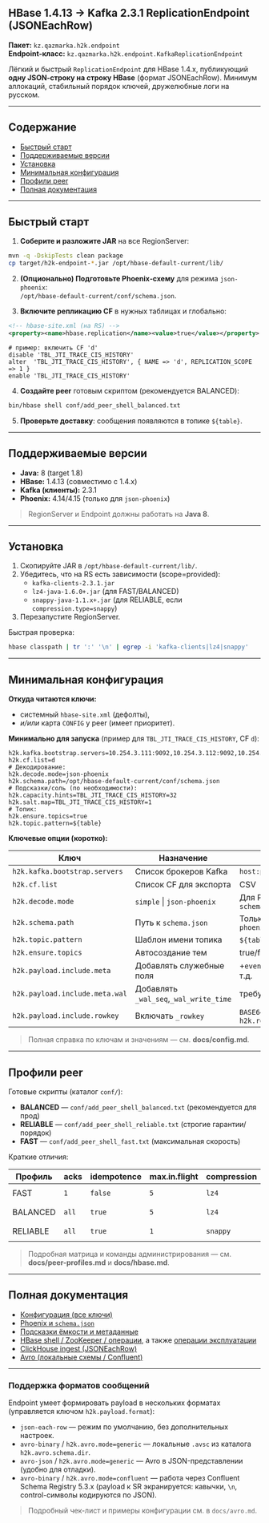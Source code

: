 ## HBase 1.4.13 → Kafka 2.3.1 ReplicationEndpoint (JSONEachRow)

**Пакет:** `kz.qazmarka.h2k.endpoint`  
**Endpoint‑класс:** `kz.qazmarka.h2k.endpoint.KafkaReplicationEndpoint`

Лёгкий и быстрый `ReplicationEndpoint` для HBase 1.4.x, публикующий **одну JSON‑строку на строку HBase** (формат JSONEachRow). Минимум аллокаций, стабильный порядок ключей, дружелюбные логи на русском.

---

## Содержание

- [Быстрый старт](#быстрый-старт)
- [Поддерживаемые версии](#поддерживаемые-версии)
- [Установка](#установка)
- [Минимальная конфигурация](#минимальная-конфигурация)
- [Профили peer](#профили-peer)
- [Полная документация](#полная-документация)

---

## Быстрый старт

1) **Соберите и разложите JAR** на все RegionServer:
```bash
mvn -q -DskipTests clean package
cp target/h2k-endpoint-*.jar /opt/hbase-default-current/lib/
```

2) **(Опционально) Подготовьте Phoenix‑схему** для режима `json-phoenix`:  
`/opt/hbase-default-current/conf/schema.json`.

3) **Включите репликацию CF** в нужных таблицах и глобально:
```xml
<!-- hbase-site.xml (на RS) -->
<property><name>hbase.replication</name><value>true</value></property>
```
```HBase shell
# пример: включить CF 'd'
disable 'TBL_JTI_TRACE_CIS_HISTORY'
alter  'TBL_JTI_TRACE_CIS_HISTORY', { NAME => 'd', REPLICATION_SCOPE => 1 }
enable 'TBL_JTI_TRACE_CIS_HISTORY'
```

4) **Создайте peer** готовым скриптом (рекомендуется BALANCED):
```bash
bin/hbase shell conf/add_peer_shell_balanced.txt
```

5) **Проверьте доставку**: сообщения появляются в топике `${table}`.

---

## Поддерживаемые версии

- **Java:** 8 (target 1.8)
- **HBase:** 1.4.13 (совместимо с 1.4.x)
- **Kafka (клиенты):** 2.3.1
- **Phoenix:** 4.14/4.15 (только для `json-phoenix`)

> RegionServer и Endpoint должны работать на **Java 8**.

---

## Установка

1. Скопируйте JAR в `/opt/hbase-default-current/lib/`.  
2. Убедитесь, что на RS есть зависимости (scope=provided):
   - `kafka-clients-2.3.1.jar`
   - `lz4-java-1.6.0+.jar` (для FAST/BALANCED)
   - `snappy-java-1.1.x+.jar` (для RELIABLE, если `compression.type=snappy`)
3. Перезапустите RegionServer.

Быстрая проверка:
```bash
hbase classpath | tr ':' '\n' | egrep -i 'kafka-clients|lz4|snappy'
```

---

## Минимальная конфигурация

**Откуда читаются ключи:**  
- системный `hbase-site.xml` (дефолты),  
- *и/или* карта `CONFIG` у peer (имеет приоритет).

**Минимально для запуска** (пример для `TBL_JTI_TRACE_CIS_HISTORY`, CF `d`):
```properties
h2k.kafka.bootstrap.servers=10.254.3.111:9092,10.254.3.112:9092,10.254.3.113:9092
h2k.cf.list=d
# Декодирование:
h2k.decode.mode=json-phoenix
h2k.schema.path=/opt/hbase-default-current/conf/schema.json
# Подсказки/соль (по необходимости):
h2k.capacity.hints=TBL_JTI_TRACE_CIS_HISTORY=32
h2k.salt.map=TBL_JTI_TRACE_CIS_HISTORY=1
# Топик:
h2k.ensure.topics=true
h2k.topic.pattern=${table}
```

**Ключевые опции (коротко):**

| Ключ | Назначение | Примечание |
|---|---|---|
| `h2k.kafka.bootstrap.servers` | Список брокеров Kafka | `host:port[,host2:port2]` |
| `h2k.cf.list` | Список CF для экспорта | CSV |
| `h2k.decode.mode` | `simple` \| `json-phoenix` | Для Phoenix нужен `schema.json` |
| `h2k.schema.path` | Путь к `schema.json` | Только для `json-phoenix` |
| `h2k.topic.pattern` | Шаблон имени топика | `${table}` по умолчанию |
| `h2k.ensure.topics` | Автосоздание тем | true/false |
| `h2k.payload.include.meta` | Добавлять служебные поля | +`event_version`,`delete` и т.д. |
| `h2k.payload.include.meta.wal` | Добавлять `_wal_seq`,`_wal_write_time` | требует включить meta |
| `h2k.payload.include.rowkey` | Включать `_rowkey` | `BASE64`/`HEX` управляется `h2k.rowkey.encoding` |

> Полная справка по ключам и значениям — см. **docs/config.md**.

---

## Профили peer

Готовые скрипты (каталог `conf/`):

- **BALANCED** — `conf/add_peer_shell_balanced.txt` (рекомендуется для прод)
- **RELIABLE** — `conf/add_peer_shell_reliable.txt` (строгие гарантии/порядок)
- **FAST** — `conf/add_peer_shell_fast.txt` (максимальная скорость)

Краткие отличия:

| Профиль | acks | idempotence | max.in.flight | compression | batch/linger |
|---|---|---|---|---|---|
| FAST | `1` | `false` | `5` | `lz4` | `524288 / 100ms` |
| BALANCED | `all` | `true` | `5` | `lz4` | `524288 / 100ms` |
| RELIABLE | `all` | `true` | `1` | `snappy` | `65536 / 50ms` |

> Подробная матрица и команды администрирования — см. **docs/peer-profiles.md** и **docs/hbase.md**.

---

## Полная документация

- [Конфигурация (все ключи)](docs/config.md)
- [Phoenix и `schema.json`](docs/phoenix.md)
- [Подсказки ёмкости и метаданные](docs/capacity.md)
- [HBase shell / ZooKeeper / операции](docs/hbase.md), а также [операции эксплуатации](docs/operations.md)
- [ClickHouse ingest (JSONEachRow)](docs/clickhouse.md)
- [Avro (локальные схемы / Confluent)](docs/avro.md)

---

### Поддержка форматов сообщений

Endpoint умеет формировать payload в нескольких форматах (управляется ключом `h2k.payload.format`):

- `json-each-row` — режим по умолчанию, без дополнительных настроек.
- `avro-binary` / `h2k.avro.mode=generic` — локальные `.avsc` из каталога `h2k.avro.schema.dir`.
- `avro-json` / `h2k.avro.mode=generic` — Avro в JSON-представлении (удобно для отладки).
- `avro-binary` / `h2k.avro.mode=confluent` — работа через Confluent Schema Registry 5.3.x (payload к SR
  экранируется: кавычки, `\n`, control-символы кодируются по JSON).

> Подробный чек-лист и примеры конфигурации см. в `docs/avro.md`.
